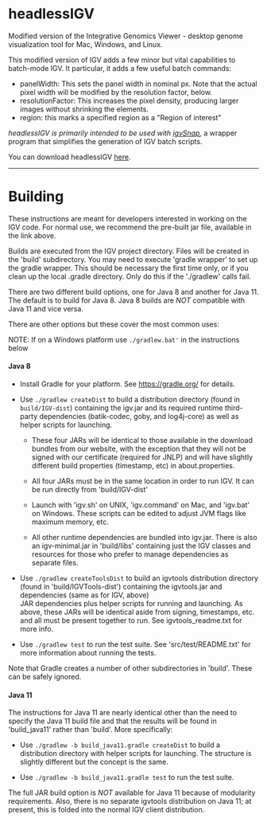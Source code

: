 # headlessIGV

Modified version of the Integrative Genomics Viewer - desktop genome visualization tool for Mac, Windows, and Linux.

This modified version of IGV adds a few minor but vital capabilities to batch-mode IGV. It particular, it adds a few useful batch commands:

 * panelWidth: This sets the panel width in nominal px. Note that the actual pixel width will be modified by the resolution factor, below.
 * resolutionFactor: This increases the pixel density, producing larger images without shrinking the elements.
 * region: this marks a specified region as a "Region of interest"

*headlessIGV is primarily intended to be used with [igvSnap](https://github.com/hartleys/igvSnap),* a wrapper program that simplifies the generation of IGV batch scripts.

You can download headlessIGV [here](https://raw.githubusercontent.com/hartleys/headlessIGV/master/headlessIGV.0.0.31.zip).

--------------------------

# Building

These instructions are meant for developers interested in working on the IGV code.  For normal use,
we recommend the pre-built jar file, available in the link above.

Builds are executed from the IGV project directory.  Files will be created in the 'build' subdirectory.
You may need to execute 'gradle wrapper' to set up the gradle wrapper.  This should be necessary the 
first time only, or if you clean up the local .gradle directory.  Only do this if the './gradlew' calls
fail.

There are two different build options, one for Java 8 and another for Java 11.  The default is 
to build for Java 8.  Java 8 builds are *NOT* compatible with Java 11 and vice versa.  

There are other options but these cover the most common uses:

NOTE: If on a Windows platform use ```./gradlew.bat'``` in the instructions below

#### Java 8

* Install Gradle for your platform.  See https://gradle.org/ for details.

* Use ```./gradlew createDist``` to build a distribution directory (found in ```build/IGV-dist```) containing 
  the igv.jar and its required runtime third-party dependencies (batik-codec, goby, and log4j-core) as
  well as helper scripts for launching.
  
    * These four JARs will be identical to those available in the download bundles from our website, 
    with the exception that they will not be signed with our certificate (required for JNLP) and
    will have slightly different build properties (timestamp, etc) in about.properties.
    * All four JARs must be in the same location in order to run IGV.  It can be run directly from
    'build/IGV-dist' 
    
  *  Launch with 'igv.sh' on UNIX, 'igv.command' on Mac, and 'igv.bat' on Windows.  These scripts can
    be edited to adjust JVM flags like maximum memory, etc.
    
  *  All other runtime dependencies are bundled into igv.jar.  There is also an igv-minimal.jar in
    'build/libs' containing just the IGV classes and resources for those who prefer to manage 
    dependencies as separate files.

    
* Use ```./gradlew createToolsDist``` to build an igvtools distribution directory (found in 
  'build/IGVTools-dist') containing the igvtools.jar and dependencies (same as for IGV, above)  
  JAR dependencies plus helper scripts for running and launching.
  As above, these JARs will be identical aside from signing, timestamps, etc. and all must be
  present together to run.  See igvtools_readme.txt for more info.
  
* Use ```./gradlew test``` to run the test suite.  See 'src/test/README.txt' for more information about running
  the tests.

Note that Gradle creates a number of other subdirectories in 'build'.  These can be safely ignored.

#### Java 11

The instructions for Java 11 are nearly identical other than the need to specify the Java 11 build file
and that the results will be found in 'build_java11' rather than 'build'.  More specifically:

* Use ```./gradlew -b build_java11.gradle createDist``` to build a distribution directory with helper scripts
  for launching.  The structure is slightly different but the concept is the same.
  
* Use ```./gradlew -b build_java11.gradle test``` to run the test suite.

The full JAR build option is *NOT* available for Java 11 because of modularity requirements.  Also, there is no 
separate igvtools distribution on Java 11; at present, this is folded into the normal IGV client distribution.

